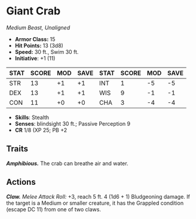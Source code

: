 # Giant Crab

*Medium Beast, Unaligned*

- **Armor Class:** 15
- **Hit Points:** 13 (3d8)
- **Speed:** 30 ft., Swim 30 ft.
- **Initiative**: +1 (11)

|STAT|SCORE|MOD|SAVE|STAT|SCORE|MOD|SAVE|
| --- | --- | --- | ---- |---| --- | --- | ---- |
| STR | 13 | +1 | +1 | INT | 1 | -5 | -5 |
| DEX | 13 | +1 | +1 | WIS | 9 | -1 | -1 |
| CON | 11 | +0 | +0 | CHA | 3 | -4 | -4 |

- **Skills**: Stealth
- **Senses**: blindsight 30 ft.; Passive Perception 9
- **CR** 1/8 (XP 25; PB +2

## Traits

***Amphibious.*** The crab can breathe air and water.


## Actions

***Claw.*** *Melee Attack Roll:* +3, reach 5 ft. 4 (1d6 + 1) Bludgeoning damage. If the target is a Medium or smaller creature, it has the Grappled condition (escape DC 11) from one of two claws.

